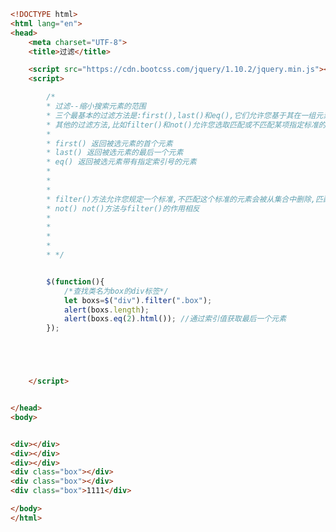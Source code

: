 
<BlogInfo id="551" title="24.jQuery遍历过滤" author="白日梦想猿" pv=0 read_times=0 pre_cost_time=0分49秒 category="jQuery学习" tag_list="['jQuery学习']" create_time="2021.10.15 16:19:47" update_time="2021.10.15 16:28:03" />

```html
<!DOCTYPE html>
<html lang="en">
<head>
    <meta charset="UTF-8">
    <title>过滤</title>

    <script src="https://cdn.bootcss.com/jquery/1.10.2/jquery.min.js"></script>
    <script>

        /*
        * 过滤--缩小搜索元素的范围
        * 三个最基本的过滤方法是:first(),last()和eq(),它们允许您基于其在一组元素中的位置来选择一个特定的元素
        * 其他的过滤方法,比如filter()和not()允许您选取匹配或不匹配某项指定标准的元素
        *
        * first() 返回被选元素的首个元素
        * last() 返回被选元素的最后一个元素
        * eq() 返回被选元素带有指定索引号的元素
        *
        *
        *
        * filter()方法允许您规定一个标准,不匹配这个标准的元素会被从集合中删除,匹配的元素会被返回
        * not() not()方法与filter()的作用相反
        *
        *
        *
        *
        * */


        $(function(){
            /*查找类名为box的div标签*/
            let boxs=$("div").filter(".box");
            alert(boxs.length);
            alert(boxs.eq(2).html()); //通过索引值获取最后一个元素
        });





    </script>


</head>
<body>


<div></div>
<div></div>
<div></div>
<div class="box"></div>
<div class="box"></div>
<div class="box">1111</div>

</body>
</html>
```

